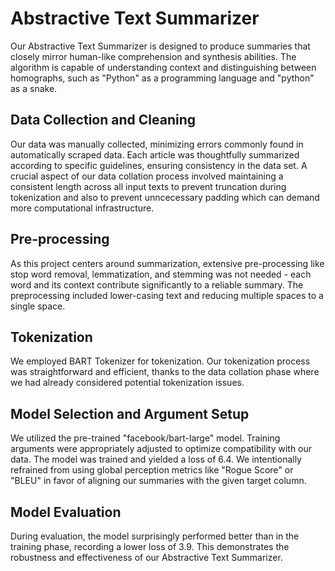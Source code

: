 # Abstractive Text Summarizer
Our Abstractive Text Summarizer is designed to produce summaries that closely mirror human-like comprehension and synthesis abilities. The algorithm is capable of understanding context and distinguishing between homographs, such as "Python" as a programming language and "python" as a snake.

## Data Collection and Cleaning
Our data was manually collected, minimizing errors commonly found in automatically scraped data. Each article was thoughtfully summarized according to specific guidelines, ensuring consistency in the data set. A crucial aspect of our data collation process involved maintaining a consistent length across all input texts to prevent truncation during tokenization and also to prevent unncecessary padding which can demand more computational infrastructure.

## Pre-processing
As this project centers around summarization, extensive pre-processing like stop word removal, lemmatization, and stemming was not needed - each word and its context contribute significantly to a reliable summary. The preprocessing included lower-casing text and reducing multiple spaces to a single space.

## Tokenization
We employed BART Tokenizer for tokenization. Our tokenization process was straightforward and efficient, thanks to the data collation phase where we had already considered potential tokenization issues.

## Model Selection and Argument Setup
We utilized the pre-trained "facebook/bart-large" model. Training arguments were appropriately adjusted to optimize compatibility with our data. The model was trained and yielded a loss of 6.4. We intentionally refrained from using global perception metrics like "Rogue Score" or "BLEU" in favor of aligning our summaries with the given target column.

## Model Evaluation
During evaluation, the model surprisingly performed better than in the training phase, recording a lower loss of 3.9. This demonstrates the robustness and effectiveness of our Abstractive Text Summarizer.


